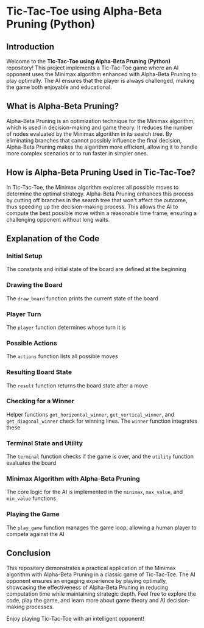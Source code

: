 # Tic-Tac-Toe using Alpha-Beta Pruning (Python)

## Introduction

Welcome to the **Tic-Tac-Toe using Alpha-Beta Pruning (Python)** repository! This project implements a Tic-Tac-Toe game where an AI opponent uses the Minimax algorithm enhanced with Alpha-Beta Pruning to play optimally. The AI ensures that the player is always challenged, making the game both enjoyable and educational.

## What is Alpha-Beta Pruning?

Alpha-Beta Pruning is an optimization technique for the Minimax algorithm, which is used in decision-making and game theory. It reduces the number of nodes evaluated by the Minimax algorithm in its search tree. By eliminating branches that cannot possibly influence the final decision, Alpha-Beta Pruning makes the algorithm more efficient, allowing it to handle more complex scenarios or to run faster in simpler ones.

## How is Alpha-Beta Pruning Used in Tic-Tac-Toe?

In Tic-Tac-Toe, the Minimax algorithm explores all possible moves to determine the optimal strategy. Alpha-Beta Pruning enhances this process by cutting off branches in the search tree that won't affect the outcome, thus speeding up the decision-making process. This allows the AI to compute the best possible move within a reasonable time frame, ensuring a challenging opponent without long waits.

## Explanation of the Code

### Initial Setup

The constants and initial state of the board are defined at the beginning

### Drawing the Board

The `draw_board` function prints the current state of the board

### Player Turn

The `player` function determines whose turn it is

### Possible Actions

The `actions` function lists all possible moves

### Resulting Board State

The `result` function returns the board state after a move

### Checking for a Winner

Helper functions `get_horizontal_winner`, `get_vertical_winner`, and `get_diagonal_winner` check for winning lines. The `winner` function integrates these

### Terminal State and Utility

The `terminal` function checks if the game is over, and the `utility` function evaluates the board

### Minimax Algorithm with Alpha-Beta Pruning

The core logic for the AI is implemented in the `minimax`, `max_value`, and `min_value` functions

### Playing the Game

The `play_game` function manages the game loop, allowing a human player to compete against the AI

## Conclusion

This repository demonstrates a practical application of the Minimax algorithm with Alpha-Beta Pruning in a classic game of Tic-Tac-Toe. The AI opponent ensures an engaging experience by playing optimally, showcasing the effectiveness of Alpha-Beta Pruning in reducing computation time while maintaining strategic depth. Feel free to explore the code, play the game, and learn more about game theory and AI decision-making processes.

Enjoy playing Tic-Tac-Toe with an intelligent opponent!
